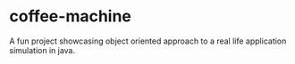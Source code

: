 # coffee-machine
A fun project showcasing object oriented approach to a real life application simulation in java.
